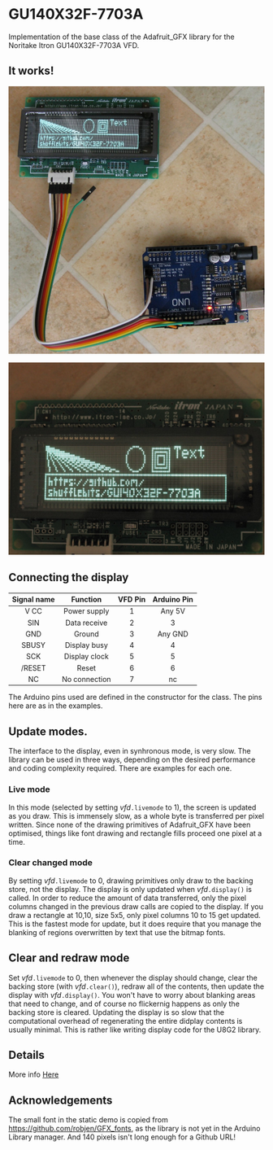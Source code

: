# GU140X32F-7703A
Implementation of the base class of the Adafruit_GFX library for the Noritake Itron GU140X32F-7703A VFD.

## It works!
![Display connected to Arduino](images/connected.JPG)


![Display close-up](images/zoomed_in.JPG)

## Connecting the display

|Signal name | Function | VFD Pin | Arduino Pin |
| :---: | :---: | :---: | :---: |
| V CC     | Power supply     |  1  | Any 5V    |
| SIN      | Data receive     |  2  | 3         |
| GND      | Ground           |  3  | Any GND   |
| SBUSY    | Display busy     |  4  | 4         |
| SCK      | Display clock    |  5  | 5         |
| /RESET   | Reset            |  6  | 6         |
| NC       | No connection    |  7  | nc        |


The Arduino pins used are defined in the constructor for the class. The pins here are as in the examples.

## Update modes.
The interface to the display, even in synhronous mode, is very slow. The library can be used in three ways, depending on the desired performance and coding complexity required.
There are examples for each one.

### Live mode

In this mode (selected by setting *vfd*`.livemode` to 1), the screen is updated as you draw. This is immensely slow, as a whole byte is transferred per pixel written. Since none of the drawing primitives of Adafruit_GFX have been optimised, things like font drawing and rectangle fills proceed one pixel at a time.

### Clear changed mode
By setting *vfd*`.livemode` to 0, drawing primitives only draw to the backing store, not the display. The display is only updated when *vfd*`.display()` is called. In order to reduce the amount of data transferred, only the pixel columns changed in the previous draw calls are copied to the display. If you draw a rectangle at 10,10, size 5x5, only pixel columns 10 to 15 get updated. This is the fastest mode for update, but it does require that you manage the blanking of regions overwritten by text that use the bitmap fonts.

## Clear and redraw mode
Set *vfd*`.livemode` to 0, then whenever the display should change, clear the backing store (with *vfd*`.clear()`), redraw all of the contents, then update the display with *vfd*`.display()`. You won't have to worry about blanking areas that need to change, and of course no flickernig happens as only the backing store is cleared. Updating the display is so slow that the computational overhead of regenerating the entire didplay contents is usually minimal. This is rather like writing display code for the U8G2 library.

## Details
More info [Here](Details.md)

## Acknowledgements
The small font in the static demo is copied from https://github.com/robjen/GFX_fonts, as the library is not yet in the Arduino Library manager. And 140 pixels isn't long enough for a Github URL!


